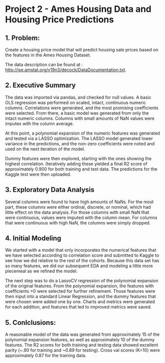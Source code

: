 # Project 2 - Ames Housing Data and Housing Price Predictions


## 1. Problem:
Create a housing price model that will predict housing sale prices based on the features in the Ames Housing Dataset.

The data description can be found at : http://jse.amstat.org/v19n3/decock/DataDocumentation.txt.

## 2. Executive Summary
The data was imported via pandas, and checked for null values. A basic OLS regression was performed on scaled, intact, continuous numeric columns. Correlations were generated, and the most promising coefficients were selected. From there, a basic model was generated from only the intact numeric columns. Columns with small amounts of NaN values were imputes with the column average.

At this point, a polynomial expansion of the numeric features was generated and tested via a LASSO optimization. The LASSO model generated lower variance in the predictions, and the non-zero coefficients were noted and used on the next iteration of the model.

Dummy features were then explored, starting with the ones showing the highest correlation. Iteratively adding these yielded a final R2 score of approximately 0.900 for both training and test data. The predictions for the Kaggle test were then uploaded.

## 3. Exploratory Data Analysis
Several columns were found to have high amounts of NaNs. For the most part, these columns were either ordinal, discrete, or nominal, which had little effect on the data analysis. For those columns with small NaN that were continuous, values were imputed with the column mean. For columns that were continuous with high NaN, the columns were simply dropped.

## 4. Initial Modeling
We started with a model that only incorporates the numerical features that we have selected according to correlation score and submitted to Kaggle to see how we did relative to the rest of the cohorts. Because this data set has so many features, we did our subsequent EDA and modeling a little more piecemeal as we refined the model.

The next step was to do a LassoCV regression of the polynomial expansion of the original features. From the polynomial expansion, the features with coefficients >0 were selected for further refinement. Those features were then input into a standard Linear Regression, and the dummy features that were chosen were added one by one. Charts and metrics were generated for each addition, and features that led to improved metrics were saved.

## 5. Conlclusions:
A reasonable model of the data was generated from approximately 15 of the polynomial expansion features, as well as approximately 10 of the dummy features. The R2 scores for both training and testing data showed excellent parity (~.90 for training and ~0.89 for testing). Cross val scores (K=10) were approximately 0.87 for the training data.
